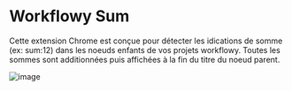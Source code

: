 # Workflowy Sum

Cette extension Chrome est conçue pour détecter les idications de somme (ex: sum:12) dans les noeuds enfants de vos projets workflowy.
Toutes les sommes sont additionnées puis affichées à la fin du titre du noeud parent.

![image](https://github.com/sjaulin/workflowy_sum/assets/745810/6bdaa2a0-cae0-4c62-aeee-94b6c9421132)
